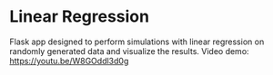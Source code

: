 # Linear Regression #
Flask app designed to perform simulations with linear regression on randomly generated data and visualize the results.
Video demo: https://youtu.be/W8GOddl3d0g
